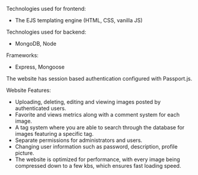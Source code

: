 Technologies used for frontend:
- The EJS templating engine (HTML, CSS, vanilla JS)

Technologies used for backend:
- MongoDB, Node

Frameworks:
- Express, Mongoose

The website has session based authentication configured with Passport.js. 

Website Features:
- Uploading, deleting, editing and viewing images posted by authenticated users.
- Favorite and views metrics along with a comment system for each image.
- A tag system where you are able to search through the database for images featuring a specific tag.
- Separate permissions for administrators and users.
- Changing user information such as password, description, profile picture.
- The website is optimized for performance, with every image being compressed down to a few kbs, which ensures fast loading speed.
